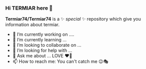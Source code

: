 ### Hi TERMIAR here 👋


**Termiar74/Termiar74** is a ✨ _special_ ✨ repository which give you information about termiar.

- 🔭 I’m currently working on ....
- 🌱 I’m currently learning ...
- 👯 I’m looking to collaborate on ...
- 🤔 I’m looking for help with ...
- 💬 Ask me about ... LOVE ❤️💯
- 📫 How to reach me: You can't catch me 😉🎭 
